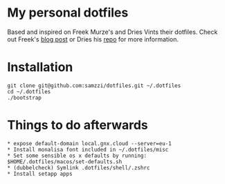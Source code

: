 # My personal dotfiles

Based and inspired on Freek Murze's and Dries Vints their dotfiles.
Check out Freek's [blog post](https://freek.dev/uses) or Dries his [repo](https://github.com/driesvints/dotfiles/) for more information.

# Installation

```
git clone git@github.com:samzzi/dotfiles.git ~/.dotfiles
cd ~/.dotfiles
./bootstrap
```

# Things to do afterwards

```
* expose default-domain local.gnx.cloud --server=eu-1
* Install monalisa font included in ~/.dotfiles/misc
* Set some sensible os x defaults by running: $HOME/.dotfiles/macos/set-defaults.sh
* (dubbelcheck) Symlink .dotfiles/shell/.zshrc
* Install setapp apps
```
